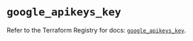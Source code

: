 # `google_apikeys_key`

Refer to the Terraform Registry for docs: [`google_apikeys_key`](https://registry.terraform.io/providers/hashicorp/google-beta/6.16.0/docs/resources/google_apikeys_key).
